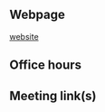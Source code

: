 ## Webpage
[website](https://www.linkedin.com/in/posholi-sylvester-nyamane/)

## Office hours

## Meeting link(s)